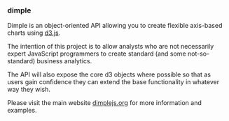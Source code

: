 ### dimple ###

Dimple is an object-oriented API allowing you to create flexible axis-based charts using [d3.js](http://d3js.org "d3.js").

The intention of this project is to allow analysts who are not necessarily expert JavaScript programmers to create standard (and some not-so-standard) business analytics.

The API will also expose the core d3 objects where possible so that as users gain confidence they can extend the base functionality in whatever way they wish.

Please visit the main website [dimplejs.org](http://dimplejs.org "dimple.js") for more information and examples.
